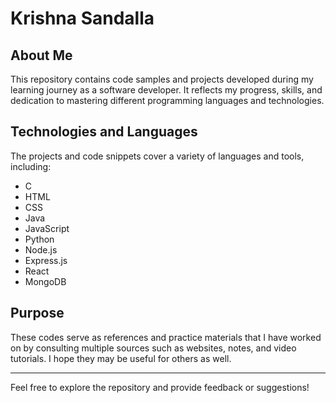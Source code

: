 # Krishna Sandalla

## About Me

This repository contains code samples and projects developed during my learning journey as a software developer. It reflects my progress, skills, and dedication to mastering different programming languages and technologies.

## Technologies and Languages

The projects and code snippets cover a variety of languages and tools, including:

- C
- HTML
- CSS
- Java
- JavaScript
- Python
- Node.js
- Express.js
- React
- MongoDB

## Purpose

These codes serve as references and practice materials that I have worked on by consulting multiple sources such as websites, notes, and video tutorials. I hope they may be useful for others as well.

---

Feel free to explore the repository and provide feedback or suggestions!
